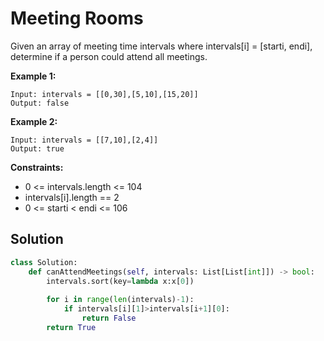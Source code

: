 <h1>Meeting Rooms</h1>

<p>
Given an array of meeting time intervals where intervals[i] = [starti, endi], determine if a person could attend all meetings.

</p>

<b>Example 1:</b>

    Input: intervals = [[0,30],[5,10],[15,20]]
    Output: false
    
<b>Example 2:</b>

    Input: intervals = [[7,10],[2,4]]
    Output: true

<b>Constraints:</b>

- 0 <= intervals.length <= 104
- intervals[i].length == 2
- 0 <= starti < endi <= 106

<h2>Solution</h2>

```python
class Solution:
    def canAttendMeetings(self, intervals: List[List[int]]) -> bool:
        intervals.sort(key=lambda x:x[0])
        
        for i in range(len(intervals)-1):
            if intervals[i][1]>intervals[i+1][0]:
                return False
        return True
```
